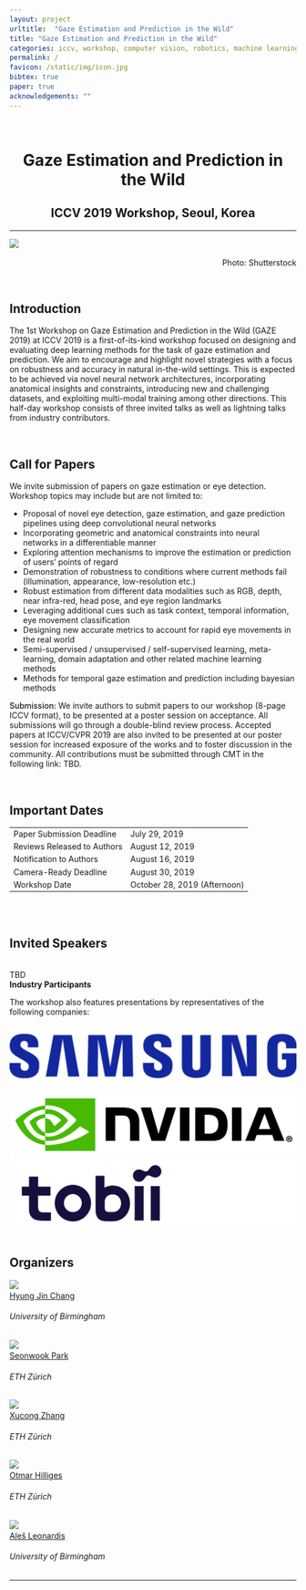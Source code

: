 ```yaml
---
layout: project
urltitle:  "Gaze Estimation and Prediction in the Wild"
title: "Gaze Estimation and Prediction in the Wild"
categories: iccv, workshop, computer vision, robotics, machine learning, natural language processing, gaze estimation
permalink: /
favicon: /static/img/icon.jpg
bibtex: true
paper: true
acknowledgements: ""
---
```


<br>
<div class="row">
  <div class="col-xs-12">
    <center><h1>Gaze Estimation and Prediction in the Wild</h1></center>
    <center><h2>ICCV 2019 Workshop, Seoul, Korea</h2></center>
    <!-- <center><span style="color:#e74c3c;font-weight:400;">Time and location TBA</span></center> 
    <center>TODO - DATE Sunday June 16 2019, 8:45am -- 5:40pm, <span style="color:#e74c3c;font-weight:400;"> TODO -location TBA</span></center>-->
  </div>
</div>

<hr>

<div class="row" id="intro">
  <div class="col-md-12">
    <img src="{{ "/static/img/Seoul.jpg" | prepend:site.baseurl }}">
    <p align="right"> Photo: Shutterstock</p> 
  </div>
</div>

<br>
<div class="row" id="cfp">
  <div class="col-xs-12">
    <h2>Introduction</h2>
  </div>
</div>
<div class="row">
  <div class="col-xs-12">
    <p>
The 1st Workshop on Gaze Estimation and Prediction in the Wild (GAZE 2019) at ICCV 2019 is a first-of-its-kind workshop focused on designing and evaluating deep learning methods for the task of gaze estimation and prediction. We aim to encourage and highlight novel strategies with a focus on robustness and accuracy in natural in-the-wild settings. This is expected to be achieved via novel neural network architectures, incorporating anatomical insights and constraints, introducing new and challenging datasets, and exploiting multi-modal training among other directions. This half-day workshop consists of three invited talks as well as lightning talks from industry contributors. 
    </p>
  </div>
</div> <br>   

<div class="row" id="dates">
  <div class="col-xs-12">
    <h2>Call for Papers</h2>
  </div>
</div>
<div class="row">
  <div class="col-xs-12">
    <p>
      We invite submission of papers on gaze estimation or eye detection. Workshop topics may include but are not limited to:
    </p>
    <ul>
      <li>Proposal of novel eye detection, gaze estimation, and gaze prediction pipelines using deep convolutional neural networks</li>
      <li>Incorporating geometric and anatomical constraints into neural networks in a differentiable manner</li>
      <li>Exploring attention mechanisms to improve the estimation or prediction of users’ points of regard</li>
      <li>Demonstration of robustness to conditions where current methods fail (illumination, appearance, low-resolution etc.)</li>
      <li>Robust estimation from different data modalities such as RGB, depth, near infra-red, head pose, and eye region landmarks</li>
      <li>Leveraging additional cues such as task context, temporal information, eye movement classification</li>
      <li>Designing new accurate metrics to account for rapid eye movements in the real world</li>
      <li>Semi-supervised / unsupervised / self-supervised learning, meta-learning, domain adaptation and other related machine learning methods</li>
      <li>Methods for temporal gaze estimation and prediction including bayesian methods</li>
    </ul>
    <p>
      <span style="font-weight:500;">Submission:</span> We invite authors to submit papers to our workshop (8-page ICCV format), to be presented at a poster session on acceptance. All submissions will go through a double-blind review process. Accepted papers at ICCV/CVPR 2019 are also invited to be presented at our poster session for increased exposure of the works and to foster discussion in the community. All contributions must be submitted through CMT in the following link: TBD.
    </p>
  </div>
</div><br>

<div class="row" id="schedule">
  <div class="col-xs-12">
    <h2>Important Dates</h2>
  </div>
</div>

<div class="row">
  <div class="col-xs-12">
    <table class="table table-striped">
      <tbody>
        <tr>
          <td>Paper Submission Deadline</td>
          <td>July 29, 2019</td>
        </tr>
        <tr>
          <td>Reviews Released to Authors</td>
          <td>August 12, 2019</td>
        </tr>
        <tr>
          <td>Notification to Authors</td>
          <td>August 16, 2019</td>
        </tr>
        <tr>
          <td>Camera-Ready Deadline</td>
          <td>August 30, 2019</td>
        </tr>
        <tr>
          <td>Workshop Date</td>
          <td>October 28, 2019 (Afternoon)</td>
        </tr>
      </tbody>
    </table>
  </div>
</div><br>


<!--div class="row" >
  <div class="col-xs-12">
    <h2>Schedule</h2>
  </div>
</div>
<p><br /></p>
<div class="row">
  <div class="col-md-12">
  TBD
  </div>
</div>
<div class="row">
  <div class="col-xs-12">
     <table class="table table-striped">
      <tbody>
        <tr>
          <td>Welcome and Introduction</td>
          <td>8:45am - 9:00am</td>
        </tr>
        <tr>
          <td>Invited Speaker Talk 1</td>
          <td>9:00am - 9:25am</td>
        </tr>
        <tr>
          <td>Invited Speaker Talk 2</td>
          <td>9:25am - 9:50am</td>
        </tr>
        <tr>
          <td>Spotlight Talks (x3)</td>
          <td>9:50am - 10:10am</td>
        </tr>
        <tr>
          <td>Coffee Break and Poster Session</td>
          <td>10:10am - 11:10am</td>
        </tr>
        <tr>
          <td>Invited Speaker Talk 3</td>
          <td>11:10am - 11:35am</td>
        </tr>
        <tr>
          <td>Invited Speaker Talk 4</td>
          <td>11:35am - 12:00pm</td>
        </tr>
        <tr>
          <td>Lunch Break</td>
          <td>12:00pm - 1:30pm</td>
        </tr>
        <tr>
          <td>Invited Speaker Talk 5 (Industry Talks)</td>
          <td>1:30pm - 2:00pm</td>
        </tr>
        <tr>
          <td>Invited Speaker Talk 6</td>
          <td>2:00pm - 2:25pm</td>
        </tr>
        <tr>
          <td>Oral 1</td>
          <td>2:25pm - 2:45pm</td>
        </tr>
        <tr>
          <td>Oral 2</td>
          <td>2:45pm - 3:05pm</td>
        </tr>
        <tr>
          <td>Coffee Break and Poster Session</td>
          <td>3:05pm - 4:00pm</td>
        </tr>
        <tr>
          <td>Invited Speaker Talk 7</td>
          <td>4:00pm - 4:25pm</td>
        </tr>
        <tr>
          <td>Invited Speaker Talk 8</td>
          <td>4:25pm - 4:50pm</td>
        </tr>
        <tr>
          <td>Panel Discussion and Conclusion</td>
          <td>4:50pm - 5:40pm</td>
        </tr>
      </tbody>
    </table>
  </div>
</div>-->

<!--br>
<div class="row">
  <div class="col-md-12">
    <h2>Accepted Papers</h2>
  </div>
</div>
<p><br /></p>
<div class="row">
  <div class="col-md-12">
  TBD
  </div>
</div>-->

<br>
<div class="row" id="speakers">
  <div class="col-xs-12">
    <h2>Invited Speakers</h2>
  </div>
</div><br>

<div class="row">
  <div class="col-md-12">
  TBD
  </div>
</div>

<!--<div class="row">
  <div class="col-md-12">
    <a href="http://vladlen.info/"><img class="people-pic" style="float:left;margin-right:50px;" src="{{ "/static/img/people/vladlen.png" | prepend:site.baseurl }}"></a>
    <p>
      <b><a href="http://vladlen.info/">Vladlen Koltun</a></b> is a Senior Principal Researcher and the director of the Intelligent Systems Lab at Intel. The lab is devoted to high-impact basic research on intelligent systems. Previously, he has been a Senior Research Scientist at Adobe Research and an Assistant Professor at Stanford where his theoretical research was recognized with the National Science Foundation (NSF) CAREER Award (2006) and the Sloan Research Fellowship (2007).
    </p>
  </div>
</div><br>
<div class="row">
  <div class="col-md-12">
    <a href="http://www.cs.utexas.edu/users/grauman/"><img class="people-pic" style="float:left;margin-right:50px;" src="{{ "/static/img/people/grauman.png" | prepend:site.baseurl }}"></a>
    <p>
      <b><a href="http://www.cs.utexas.edu/users/grauman/">Kristen Grauman</a></b> is a Professor in the Department of Computer Science at the University of Texas at Austin and a Research Scientist in Facebook AI Research (FAIR).  Her research in computer vision and machine learning focuses on visual recognition and search.  Before joining UT-Austin in 2007, she received her Ph.D. at MIT.  She is an Alfred P. Sloan Research Fellow and Microsoft Research New Faculty Fellow, a recipient of NSF CAREER and ONR Young Investigator awards, the PAMI Young Researcher Award in 2013, the 2013 Computers and Thought Award from the International Joint Conference on Artificial Intelligence (IJCAI), the Presidential Early Career Award for Scientists and Engineers (PECASE) in 2013, and the Helmholtz Prize in 2017. 
    </p>
  </div>
</div><br>
<div class="row">
  <div class="col-md-12">
    <a href="https://www.inf.ethz.ch/personal/marc.pollefeys/"><img class="people-pic" style="float:left;margin-right:50px;" src="{{ "/static/img/people/pollefeys.png" | prepend:site.baseurl }}"></a>
    <p>
      <b><a href="https://www.inf.ethz.ch/personal/marc.pollefeys/">Marc Pollefeys</a></b> is a full professor and head of the Institute for Visual Computing of the Dept. of Computer Science of ETH Zurich which he joined in 2007.  He leads the Computer Vision and Geometry lab.  Previously he was with the Dept. of Computer Science of the University of North Carolina at Chapel Hill where he started as an assistant professor in 2002 and became an associate professor in 2005.  Before he was a postdoctoral researcher at the Katholieke Universiteit Leuven in Belgium, where he also received his M.S. and Ph.D. degrees in 1994 and 1999, respectively. His main area of research is computer vision.  One of his main research goals is to develop flexible approaches to capture visual representations of real world objects, scenes and events. Dr. Pollefeys has received several prizes for his research, including a Marr prize, an NSF CAREER award, a Packard Fellowship and a ERC Starting Grant. He is the author or co-author of more than 280 peer-reviewed papers.
    </p>
  </div>
</div><br>
<div class="row">
  <div class="col-md-12">
    <a href="https://cs.brown.edu/people/epavlick/index.html"><img class="people-pic" style="float:left;margin-right:50px;" src="{{ "/static/img/people/ellie.png" | prepend:site.baseurl }}"></a>
    <p>
      <b><a href="https://cs.brown.edu/people/epavlick/index.html">Ellie Pavlick</a></b> is an Assistant Professor of Computer Science at Brown University, and an academic partner with Google AI. She received her PhD in Computer Science from the University of Pennsylvania. She is interested in building better computational models of natural language semantics and pragmatics: how does language work, and how can we get computers to understand it the way humans do?
    </p>
  </div>
</div><br>
<div class="row">
  <div class="col-md-12">
    <a href="https://www.cs.purdue.edu/homes/aliaga/"><img class="people-pic" style="float:left;margin-right:50px;" src="{{ "/static/img/people/aliaga.png" | prepend:site.baseurl }}"></a>
    <p>
      <b><a href="https://www.cs.purdue.edu/homes/aliaga/">Daniel Aliaga</a></b> does research primarily in the area of 3D computer graphics but overlaps with computer vision and visualization while also having strong multi-disciplinary collaborations outside of computer science. His research activities are divided into three groups: a) his pioneering work in the multi-disciplinary area of inverse modeling and design; b) his first-of-its-kind work in codifying information into images and surfaces, and c) his compelling work in a visual computing framework including high-quality 3D acquisition methods. Dr. Aliaga’s inverse modeling and design is particularly focused at digital city planning applications that provide innovative “what-if” design tools enabling urban stake holders from cities worldwide to automatically integrate, process, analyze, and visualize the complex interdependencies between the urban form, function, and the natural environment.
    </p>
  </div>
</div><br>
<div class="row">
  <div class="col-md-12">
    <a href="https://www.cse.iitb.ac.in/~sidch/"><img class="people-pic" style="float:left;margin-right:50px;" src="{{ "/static/img/people/sid.png" | prepend:site.baseurl }}"></a>
    <p>
      <b><a href="https://www.cse.iitb.ac.in/~sidch/">Siddhartha Chaudhuri</a></b> is a Senior Research Scientist at Adobe Research, and Assistant Professor (on leave) of Computer Science and Engineering at IIT Bombay. His research focuses on richer tools for designing three-dimensional objects, particularly by novice and casual users, and on related problems in 3D shape understanding, synthesis and reconstruction. He received his PhD from Stanford University, followed by a postdoc at Princeton and a year teaching at Cornell. Apart from basic research, he is also the original author of the commercial 3D modeling package Adobe Fuse.
    </p>
  </div>
</div><br>
<div class="row">
  <div class="col-md-12">
    <a href="http://graphics.stanford.edu/~adai/"><img class="people-pic" style="float:left;margin-right:50px;" src="{{ "/static/img/people/angela.png" | prepend:site.baseurl }}"></a>
    <p>
      <b><a href="http://graphics.stanford.edu/~adai/">Angela Dai</a></b> is a postdoctoral researcher at the Technical University of Munich.  She received her Ph.D. in Computer Science at Stanford University advised by Pat Hanrahan. Her research focuses on 3D reconstruction and understanding with commodity sensors. She received her Masters degree from Stanford University and her Bachelors degree from Princeton University. She is a recipient of a Stanford Graduate Fellowship.
    </p>
  </div>
</div><br>
<div class="row">
  <div class="col-md-12">
    <a href="https://jiajunwu.com/"><img class="people-pic" style="float:left;margin-right:50px;" src="{{ "/static/img/people/jiajun.png" | prepend:site.baseurl }}"></a>
    <p>
      <b><a href="https://jiajunwu.com/">Jiajun Wu</a></b> is a fifth-year PhD student at MIT, advised by Bill Freeman and Josh Tenenbaum. He received his undergraduate degree from Tsinghua University, working with Zhuowen Tu. He has also spent time at research labs of Microsoft, Facebook, and Baidu. His research has been supported by fellowships from Facebook, Nvidia, Samsung, Baidu, and Adobe. He studies machine perception, reasoning, and its interaction with the physical world, drawing inspiration from human cognition.
    </p>
  </div>
</div><br>-->


<div class="row" id="organizers">
  <div class="col-md-12">
    <b>Industry Participants</b>
    <p>The workshop also features presentations by representatives of the following companies:</p>
  </div>
</div>
<div class="row">
  <div class="col-md-3">
    <a href="https://www.samsung.com/"><img src="/static/img/samsung.png" /></a>
  </div>
  <div class="col-md-3">
    <a href="https://www.nvidia.com/"><img src="/static/img/nvidia.jpg" /></a>
  </div>
  <div class="col-md-3">
    <a href="https://www.tobii.com/"><img src="/static/img/tobii.jpg" /></a>
  </div>
</div><br>


<div class="row" >
  <div class="col-xs-12">
    <h2>Organizers</h2>
  </div>
</div>

<div class="row">
  <div class="col-xs-2">
    <a href="https://hyungjinchang.wordpress.com/">
      <img class="people-pic" src="{{ "/static/img/people/hj.png" | prepend:site.baseurl }}">
    </a>
    <div class="people-name">
      <a href="https://hyungjinchang.wordpress.com/">Hyung Jin Chang</a>
      <h6>University of Birmingham</h6>
    </div>
  </div>
  <div class="col-xs-2">
    <a href="https://ait.ethz.ch/people/spark/">
      <img class="people-pic" src="{{ "/static/img/people/sp.png" | prepend:site.baseurl }}">
    </a>
    <div class="people-name">
      <a href="https://ait.ethz.ch/people/spark/">Seonwook Park</a>
      <h6>ETH Zürich</h6>
    </div>
  </div>
  <div class="col-xs-2">
    <a href="https://ait.ethz.ch/people/zhang/">
      <img class="people-pic" src="{{ "/static/img/people/xz.png" | prepend:site.baseurl }}">
    </a>
    <div class="people-name">
      <a href="https://ait.ethz.ch/people/zhang/">Xucong Zhang</a>
      <h6>ETH Zürich</h6>
    </div>
  </div>
  <div class="col-xs-2">
    <a href="https://ait.ethz.ch/people/hilliges/">
      <img class="people-pic" src="{{ "/static/img/people/oh.png" | prepend:site.baseurl }}">
    </a>
    <div class="people-name">
      <a href="https://ait.ethz.ch/people/hilliges/">Otmar Hilliges</a>
      <h6>ETH Zürich</h6>
    </div>
  </div>
  <div class="col-xs-2">
    <a href="https://www.cs.bham.ac.uk/~leonarda/">
      <img class="people-pic" src="{{ "/static/img/people/al.png" | prepend:site.baseurl }}">
    </a>
    <div class="people-name">
      <a href="https://www.cs.bham.ac.uk/~leonarda/">Aleš Leonardis</a>
      <h6>University of Birmingham</h6>
    </div>
  </div>
</div>

<hr>



<br>

<!--div class="row">
  <div class="col-xs-12">
    <h2>References</h2>
  </div>
</div>-->


<!--{:.paper}
<span>[1] Fast and Flexible Indoor Scene Synthesis via Deep Convolutional Generative Models</span>{:.papertitle}  
<span>D. Ritchie, K. Wang, and Y.a. Lin</span>{:.authors}  
<span>_CoRR_, vol. arXiv:1811.12463, 2018</span>{:.journal}  -->

